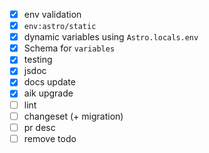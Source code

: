 - [x] env validation
- [x] `env:astro/static`
- [x] dynamic variables using `Astro.locals.env`
- [x] Schema for `variables`
- [x] testing
- [x] jsdoc
- [x] docs update
- [x] aik upgrade
- [ ] lint
- [ ] changeset (+ migration)
- [ ] pr desc
- [ ] remove todo
